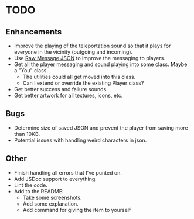# TODO

## Enhancements

-   Improve the playing of the teleportation sound so that it plays for everyone in the vicinity (outgoing and incoming).
-   Use [Raw Message JSON](https://learn.microsoft.com/en-us/minecraft/creator/reference/content/rawmessagejson?view=minecraft-bedrock-stable) to improve the messaging to players.
-   Get all the player messaging and sound playing into some class. Maybe a "You" class.
    -   The utilities could all get moved into this class.
    -   Can I extend or override the existing Player class?
-   Get better success and failure sounds.
-   Get better artwork for all textures, icons, etc.

## Bugs

-   Determine size of saved JSON and prevent the player from saving more than 10KB.
-   Potential issues with handling weird characters in json.

## Other

-   Finish handling all errors that I've punted on.
-   Add JSDoc support to everything.
-   Lint the code.
-   Add to the README:
    -   Take some screenshots.
    -   Add some explanation.
    -   Add command for giving the item to yourself
